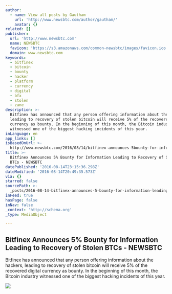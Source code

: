 ```yaml
---
author:
  - name: View all posts by Gautham
    url: 'http://www.newsbtc.com/author/gautham/'
    avatar: {}
related: []
publisher:
  url: 'http://www.newsbtc.com'
  name: NEWSBTC
  favicon: 'https://s3.amazonaws.com/common-newsbtc/images/favicon.ico'
  domain: www.newsbtc.com
keywords:
  - bitfinex
  - bitcoin
  - bounty
  - hacker
  - platform
  - currency
  - digital
  - bfx
  - stolen
  - zane
description: >-
  Bitfinex has announced that any person offering information about the hackers,
  leading to recovery of stolen bitcoin will receive 5% of the recovered digital
  currency as bounty. In the beginning of this month, the Bitcoin industry
  witnessed one of the biggest hacking incidents of this year.
inLanguage: en
app_links: []
isBasedOnUrl: >-
  http://www.newsbtc.com/2016/08/14/bitfinex-announces-5bounty-for-information-leading-to-recovery-of-stolen-btcs/
title: >-
  Bitfinex Announces 5% Bounty for Information Leading to Recovery of Stolen
  BTCs - NEWSBTC
datePublished: '2016-08-14T23:15:36.298Z'
dateModified: '2016-08-14T20:49:35.573Z'
via: {}
starred: false
sourcePath: >-
  _posts/2016-08-14-bitfinex-announces-5-bounty-for-information-leading-to-reco.md
inFeed: true
hasPage: false
inNav: false
_context: 'http://schema.org'
_type: MediaObject

---
```

<article style=""><h1>Bitfinex Announces 5% Bounty for Information Leading to Recovery of Stolen BTCs - NEWSBTC</h1><p>Bitfinex has announced that any person offering information about the hackers, leading to recovery of stolen bitcoin will receive 5% of the recovered digital currency as bounty. In the beginning of this month, the Bitcoin industry witnessed one of the biggest hacking incidents of this year.</p><img src="http://s3.amazonaws.com/main-newsbtc-images/2016/08/12113437/Screen-Shot-2016-08-12-at-4.03.59-PM.png" /></article>